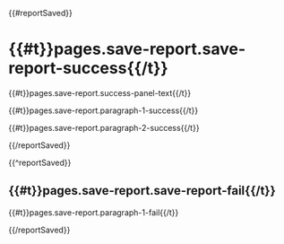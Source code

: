 {{#reportSaved}}
<div class="govuk-panel govuk-panel--confirmation">
  <h1 class="govuk-panel__title">{{#t}}pages.save-report.save-report-success{{/t}}</h1>
  <div class="govuk-panel__body">
    {{#t}}pages.save-report.success-panel-text{{/t}}
  </div>
</div>

<p>{{#t}}pages.save-report.paragraph-1-success{{/t}}</p>

<p>{{#t}}pages.save-report.paragraph-2-success{{/t}}</p>
{{/reportSaved}}

{{^reportSaved}}
<h2>{{#t}}pages.save-report.save-report-fail{{/t}}</h2>

<p>{{#t}}pages.save-report.paragraph-1-fail{{/t}}</p>

{{/reportSaved}}
